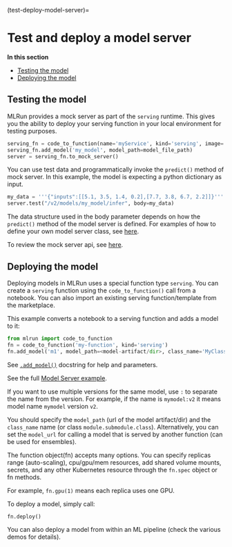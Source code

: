 (test-deploy-model-server)=
# Test and deploy a model server

**In this section**
- [Testing the model](#testing-the-model)
- [Deploying the model](#deploying-the-model)

## Testing the model

MLRun provides a mock server as part of the `serving` runtime. This gives you the ability to deploy your serving function in your local environment for testing purposes.

```python
serving_fn = code_to_function(name='myService', kind='serving', image='mlrun/mlrun')
serving_fn.add_model('my_model', model_path=model_file_path)
server = serving_fn.to_mock_server()
```

You can use test data and programmatically invoke the `predict()` method of mock server. In this example, the model is expecting a python dictionary as input.

```python
my_data = '''{"inputs":[[5.1, 3.5, 1.4, 0.2],[7.7, 3.8, 6.7, 2.2]]}'''
server.test("/v2/models/my_model/infer", body=my_data)
```

<!-- Output:
2022-03-29 09:44:52,687 [info] model my_model was loaded
2022-03-29 09:44:52,688 [info] Loaded ['my_model'] 

    {'id': '0282c63bff0a44cabfb9f06c34489035',
    'model_name': 'my_model',
    'outputs': [0, 2]}
-->

The data structure used in the body parameter depends on how the `predict()` method of the model server is defined. For examples of how to define your own model server class, see [here](custom-model-serving-class.html#predict-method).

To review the mock server api, see [here](../api/mlrun.runtimes.html#mlrun.runtimes.ServingRuntime.to_mock_server).

## Deploying the model 

Deploying models in MLRun uses a special function type `serving`. You can create a `serving` function using the `code_to_function()` call from a notebook. You can also import an existing serving function/template from the marketplace.

This example converts a notebook to a serving function and adds a model to it:

```python
from mlrun import code_to_function
fn = code_to_function('my-function', kind='serving')
fn.add_model('m1', model_path=<model-artifact/dir>, class_name='MyClass', x=100)
``` 

See [`.add_model()`](../api/mlrun.runtimes.html#mlrun.runtimes.ServingRuntime.add_model) docstring for help and parameters.

See the full [Model Server example](https://github.com/mlrun/functions/blob/master/v2_model_server/v2_model_server.ipynb).

If you want to use multiple versions for the same model, use `:` to separate the name from the version. 
For example, if the name is `mymodel:v2` it means model name `mymodel` version `v2`.

You should specify the `model_path` (url of the model artifact/dir) and the `class_name` name 
(or class `module.submodule.class`). Alternatively, you can set the `model_url` for calling a 
model that is served by another function (can be used for ensembles).

The function object(fn) accepts many options. You can specify replicas range (auto-scaling), cpu/gpu/mem resources, add shared volume mounts, secrets, and any other Kubernetes resource through the `fn.spec` object or fn methods.

For example, `fn.gpu(1)` means each replica uses one GPU. 

To deploy a model, simply call:

```python
fn.deploy()
```

You can also deploy a model from within an ML pipeline (check the various demos for details).